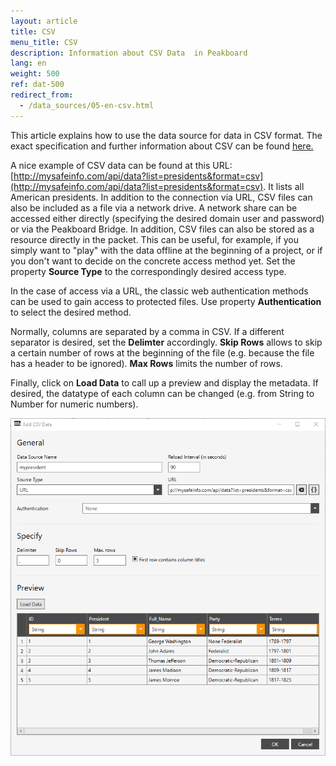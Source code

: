 ```yaml
---
layout: article
title: CSV
menu_title: CSV
description: Information about CSV Data  in Peakboard
lang: en
weight: 500
ref: dat-500
redirect_from:
  - /data_sources/05-en-csv.html
---
```


This article explains how to use the data source for data in CSV format. 
The exact specification and further information about CSV can be found [here.](https://en.wikipedia.org/wiki/Comma-separated_values)

A nice example of CSV data can be found at this URL: [http://mysafeinfo.com/api/data?list=presidents&format=csv](http://mysafeinfo.com/api/data?list=presidents&format=csv). 
It lists all American presidents.
In addition to the connection via URL, CSV files can also be included as a file via a network drive. A network share can be accessed either directly (specifying the desired domain user and password) or via the Peakboard Bridge. 
In addition, CSV files can also be stored as a resource directly in the packet. 
This can be useful, for example, if you simply want to "play" with the data offline at the beginning of a project, or if you don't want to decide on the concrete access method yet. 
Set the property **Source Type** to the correspondingly desired access type.

In the case of access via a URL, the classic web authentication methods can be used to gain access to protected files. 
Use property **Authentication** to select the desired method.

Normally, columns are separated by a comma in CSV. 
If a different separator is desired, set the **Delimter** accordingly.
 **Skip Rows** allows to skip a certain number of rows at the beginning of the file (e.g. because the file has a header to be ignored). 
 **Max Rows** limits the number of rows.

Finally, click on **Load Data** to call up a preview and display the metadata. 
If desired, the datatype of each column can be changed (e.g. from String to Number for numeric numbers).

![CSV Data Dialog](/assets/images/data-sources/csv/csv-add-data-dialog.png)
